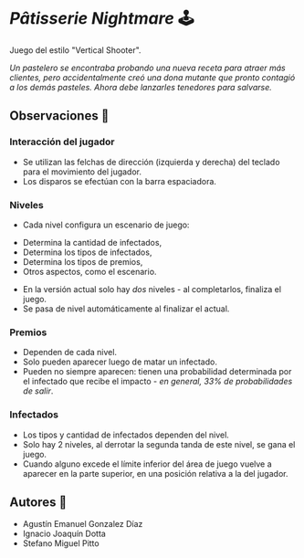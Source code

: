 # _Pâtisserie Nightmare_ :joystick:

Juego del estilo "Vertical Shooter". 

*Un pastelero se encontraba probando una nueva receta para atraer más clientes, pero accidentalmente creó una
dona mutante que pronto contagió a los demás pasteles. Ahora debe lanzarles tenedores para salvarse.*

## Observaciones :eyes:

### Interacción del jugador
* Se utilizan las felchas de dirección (izquierda y derecha) del teclado para el movimiento del jugador.
* Los disparos se efectúan con la barra espaciadora.

### Niveles
* Cada nivel configura un escenario de juego:
- Determina la cantidad de infectados,
- Determina los tipos de infectados,
- Determina los tipos de premios,
- Otros aspectos, como el escenario.
* En la versión actual solo hay *dos* niveles - al completarlos, finaliza el juego.
* Se pasa de nivel automáticamente al finalizar el actual.

### Premios
* Dependen de cada nivel.
* Solo pueden aparecer luego de matar un infectado.
* Pueden no siempre aparecen: tienen una probabilidad determinada por el infectado que recibe el impacto - *en general, 33% de probabilidades de salir*.

### Infectados
* Los tipos y cantidad de infectados dependen del nivel.
* Solo hay 2 niveles, al derrotar la segunda tanda de este nivel, se gana el juego.
* Cuando alguno excede el límite inferior del área de juego vuelve a aparecer en la parte superior, en una
posición relativa a la del jugador.

## Autores :busts_in_silhouette:
* Agustín Emanuel Gonzalez Díaz
* Ignacio Joaquín Dotta
* Stefano Miguel Pitto
